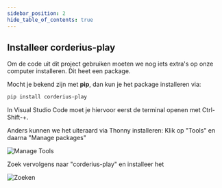 ```yaml
---
sidebar_position: 2
hide_table_of_contents: true
---
```


## Installeer corderius-play
Om de code uit dit project gebruiken moeten we nog iets extra's op onze computer installeren. Dit heet een package.

Mocht je bekend zijn met **pip**, dan kun je het package installeren via:
```bash
pip install corderius-play
```

In Visual Studio Code moet je hiervoor eerst de terminal openen met Ctrl-Shift-+.

Anders kunnen we het uiteraard via Thonny installeren:
Klik op "Tools" en daarna "Manage packages"

![Manage Tools](screenshot_thonny_tools.png)

Zoek vervolgens naar "corderius-play" en installeer het

![Zoeken](zoeken_corderius_play.png)

